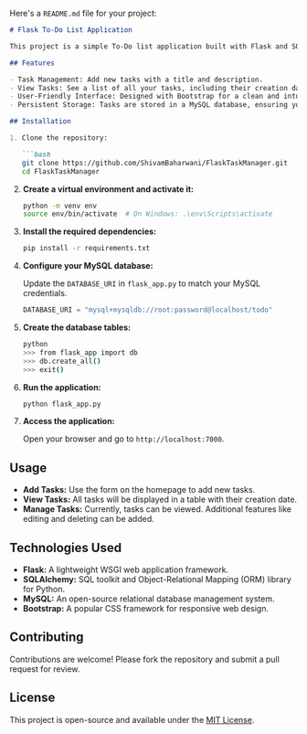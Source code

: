 Here's a `README.md` file for your project:

```markdown
# Flask To-Do List Application

This project is a simple To-Do list application built with Flask and SQLAlchemy, designed to help you manage tasks efficiently. The app uses a MySQL database to store and retrieve tasks, allowing you to add, view, and manage tasks with ease.

## Features

- Task Management: Add new tasks with a title and description.
- View Tasks: See a list of all your tasks, including their creation date.
- User-Friendly Interface: Designed with Bootstrap for a clean and intuitive user experience.
- Persistent Storage: Tasks are stored in a MySQL database, ensuring your data is saved and accessible anytime.

## Installation

1. Clone the repository:

   ```bash
   git clone https://github.com/ShivamBaharwani/FlaskTaskManager.git
   cd FlaskTaskManager
   ```

2. **Create a virtual environment and activate it:**

   ```bash
   python -m venv env
   source env/bin/activate  # On Windows: .\env\Scripts\activate
   ```

3. **Install the required dependencies:**

   ```bash
   pip install -r requirements.txt
   ```

4. **Configure your MySQL database:**

   Update the `DATABASE_URI` in `flask_app.py` to match your MySQL credentials.

   ```python
   DATABASE_URI = "mysql+mysqldb://root:password@localhost/todo"
   ```

5. **Create the database tables:**

   ```bash
   python
   >>> from flask_app import db
   >>> db.create_all()
   >>> exit()
   ```

6. **Run the application:**

   ```bash
   python flask_app.py
   ```

7. **Access the application:**

   Open your browser and go to `http://localhost:7000`.

## Usage

- **Add Tasks:** Use the form on the homepage to add new tasks.
- **View Tasks:** All tasks will be displayed in a table with their creation date.
- **Manage Tasks:** Currently, tasks can be viewed. Additional features like editing and deleting can be added.

## Technologies Used

- **Flask:** A lightweight WSGI web application framework.
- **SQLAlchemy:** SQL toolkit and Object-Relational Mapping (ORM) library for Python.
- **MySQL:** An open-source relational database management system.
- **Bootstrap:** A popular CSS framework for responsive web design.

## Contributing

Contributions are welcome! Please fork the repository and submit a pull request for review.

## License

This project is open-source and available under the [MIT License](LICENSE).
